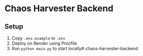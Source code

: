 # Chaos Harvester Backend

## Setup

1. Copy `.env.example` to `.env`
2. Deploy on Render using Procfile
3. Run `python main.py` to start locally# chaos-harvester-backend
